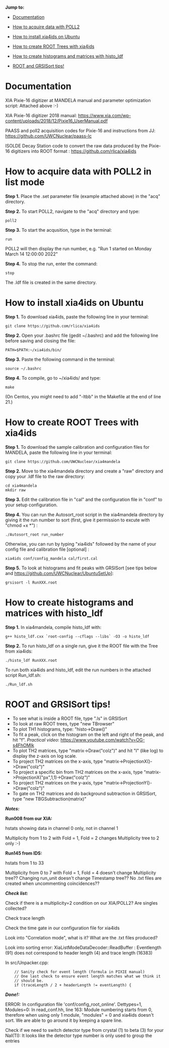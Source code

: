 **Jump to:**

- [Documentation](https://github.com/UWCNuclear/xia4mandela#documentation)

- [How to acquire data with POLL2](https://github.com/UWCNuclear/xia4mandela#how-to-acquire-data-with-poll2)

- [How to install xia4ids on Ubuntu](https://github.com/UWCNuclear/xia4mandela#how-to-install-xia4ids-on-ubuntu)

- [How to create ROOT Trees with xia4ids](https://github.com/UWCNuclear/xia4mandela#how-to-create-ROOT-trees-with-xia4ids)

- [How to create histograms and matrices with histo_ldf](https://github.com/UWCNuclear/xia4mandela#how-to-create-histograms-andmatrices-with-histo_ldf)

- [ROOT and GRSISort tips!](https://github.com/UWCNuclear/xia4mandela#ROOT-and-GRSISort-tips!)

# Documentation

XIA Pixie-16 digitizer at MANDELA manual and parameter optimization script: Attached above :-)

XIA Pixie-16 digitizer 2018 manual: https://www.xia.com/wp-content/uploads/2018/12/Pixie16_UserManual.pdf

PAASS and poll2 acquisition codes for Pixie-16 and instructions from JJ: https://github.com/UWCNuclear/paass-lc

ISOLDE Decay Station code to convert the raw data produced by the Pixie-16 digitizers into ROOT format : https://github.com/rlica/xia4ids

#  How to acquire data with POLL2 in list mode

**Step 1.** Place the .set parameter file (example attached above) in the "acq" directory.

**Step 2.** To start POLL2, navigate to the "acq" directory and type:

    poll2
   
**Step 3.** To start the acqusition, type in the terminal:

    run

POLL2 will then display the run number, e.g. "Run 1 started on Monday March 14 12:00:00 2022"

**Step 4.** To stop the run, enter the command:

    stop
    
The .ldf file is created in the same directory.    
      
# How to install xia4ids on Ubuntu

**Step 1.**	To download xia4ids, paste the following line in your terminal:

    git clone https://github.com/rlica/xia4ids
    
**Step 2.**	Open your .bashrc file (gedit ~/.bashrc) and add the following line before saving and closing the file:

    PATH=$PATH:~/xia4ids/bin/

**Step 3.**	Paste the following command in the terminal:

    source ~/.bashrc

**Step 4.**	To compile, go to ~/xia4ids/ and type:

    make
    
(On Centos, you might need to add "-ltbb" in the Makefile at the end of line 21.)
   
# How to create ROOT Trees with xia4ids

**Step 1.** To download the sample calibration and configuration files for MANDELA, paste the following line in your terminal:

    git clone https://github.com/UWCNuclear/xia4mandela

**Step 2.**	Move to the xia4mandela directory and create a "raw" directory and copy your .ldf file to the raw directory:

    cd xia4mandela
    mkdir raw

**Step 3.**	Edit the calibration file in "cal" and the configuration file in "conf" to your setup configuration.

**Step 4.**	You can run the Autosort_root script in the xia4mandela directory by giving it the run number to sort (first, give it permission to excute with "chmod +x *") : 

    ./Autosort_root run_number
    
Otherwise, you can run by typing "xia4ids" followed by the name of your config file and calibration file [optional] :

    xia4ids conf/config_mandela cal/first.cal

**Step 5.**	To look at histograms and fit peaks with GRSISort [see tips below and https://github.com/UWCNuclear/UbuntuSetUp]:

    grsisort -l RunXXX.root
    

# How to create histograms and matrices with histo_ldf

**Step 1.** In xia4mandela, compile histo_ldf with:

    g++ histo_ldf.cxx `root-config --cflags --libs` -O3 -o histo_ldf

**Step 2.** To run histo_ldf on a single run, give it the ROOT file with the Tree from xia4ids:

    ./histo_ldf RunXXX.root

To run both xia4ids and histo_ldf, edit the run numbers in the attached script Run_ldf.sh:

    ./Run_ldf.sh

# ROOT and GRSISort tips!

- To see what is inside a ROOT file, type ".ls" in GRSISort
- To look at raw ROOT trees, type "new TBrowser"
- To plot TH1 histograms, type:
    "histo->Draw()"
- To fit a peak, click on the histogram on the left and right of the peak, and hit "f". *Practical video*: https://www.youtube.com/watch?v=OG-s4FhOMIk
- To plot TH2 matrices, type "matrix->Draw("colz")" and hit "l" (like log) to display the z-axis on log scale.
- To project TH2 matrices on the x-axis, type "matrix->ProjectionX()->Draw("colz")"
- To project a specific bin from TH2 matrices on the x-axis, type "matrix->ProjectionX("px",1,1)->Draw("colz")"
- To project TH2 matrices on the y-axis, type "matrix->ProjectionY()->Draw("colz")"
- To gate on TH2 matrices and do background subtraction in GRSISort, type "new TBGSubtraction(matrix)"


***Notes:***

**Run008 from our XIA:**

hstats showing data in channel 0 only, not in channel 1

Multiplicity from 1 to 2 with Fold = 1, Fold = 2 changes Multiplicity tree to 2 only :-)

**Run145 from IDS:**

hstats from 1 to 33

Multiplicity from 0 to 7 with Fold = 1, Fold = 4 doesn't change Multiplicity tree?? Changing run_unit doesn't change Timestamp tree?? No .txt files are created when uncommenting coincidences??

***Check list:***

Check if there is a multiplicity=2 condition on our XIA/POLL2? Are singles collected?

Check trace length

Check the time gate in our configuration file for xia4ids 

Look into "Correlation mode", what is it? What are the .txt files produced?

Look into sorting error: XiaListModeDataDecoder::ReadBuffer : Eventlength (91) does not correspond to header length (4) and trace length (16383)

In src/Unpacker.cpp:

        // Sanity check for event length (formula in PIXIE manual)
        // One last check to ensure event length matches what we think it
        // should be.
        if (traceLength / 2 + headerLength != eventLength) {

***Done!:***

ERROR: In configuration file 'conf/config_root_online'. Dettypes=1, Modules=0: In read_conf.hh, line 163: Module numbering starts from 0, therefore when using only 1 module, "modules" = 0 and xia4ids doesn't sort. We are able to go around it by keeping a spare line.

Check if we need to switch detector type from crystal (1) to beta (3) for your NaI(Tl): It looks like the detector type number is only used to group the entries

